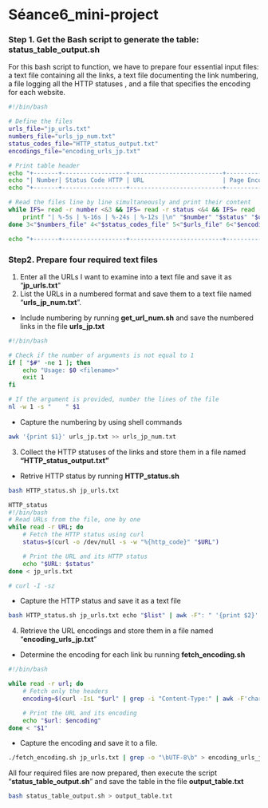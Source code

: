 # Séance6_mini-project

### Step 1.  Get the Bash script to generate the table: status_table_output.sh

For this bash script to function, we have to prepare four essential input files: a text file containing all the links, a text file documenting the link numbering, a file logging all the HTTP statuses , and a file that specifies the encoding for each website.

```bash
#!/bin/bash

# Define the files
urls_file="jp_urls.txt"
numbers_file="urls_jp_num.txt"
status_codes_file="HTTP_status_output.txt"
encodings_file="encoding_urls_jp.txt"

# Print table header
echo "+-------+------------------+--------------------------+--------------+"
echo "| Number| Status Code HTTP | URL                      | Page Encoding|"
echo "+-------+------------------+--------------------------+--------------+"

# Read the files line by line simultaneously and print their content
while IFS= read -r number <&3 && IFS= read -r status <&4 && IFS= read -r url <&5 && IFS= read -r encoding <&6; do
    printf "| %-5s | %-16s | %-24s | %-12s |\n" "$number" "$status" "$url" "$encoding"
done 3<"$numbers_file" 4<"$status_codes_file" 5<"$urls_file" 6<"$encodings_file"

echo "+-------+------------------+--------------------------+--------------+"
```

### Step2. Prepare four required text files

1. Enter all the URLs I want to examine into a text file and save it as  “**jp_urls.txt**"
2. List the URLs in a numbered format and save them to a text file named “**urls_jp_num.txt**”.
- Include numbering by running **get_url_num.sh** and save the numbered links in the file **urls_jp.txt**

```bash
#!/bin/bash

# Check if the number of arguments is not equal to 1
if [ "$#" -ne 1 ]; then
    echo "Usage: $0 <filename>"
    exit 1
fi

# If the argument is provided, number the lines of the file
nl -w 1 -s "    " $1
```

- Capture the numbering by using shell commands

```bash
awk '{print $1}' urls_jp.txt >> urls_jp_num.txt
```

3. Collect the HTTP statuses of the links and store them in a file named **“HTTP_status_output.txt”**
- Retrive HTTP status by running **HTTP_status.sh**

```bash
bash HTTP_status.sh jp_urls.txt

HTTP_status
#!/bin/bash
# Read URLs from the file, one by one
while read -r URL; do
    # Fetch the HTTP status using curl
    status=$(curl -o /dev/null -s -w "%{http_code}" "$URL")

    # Print the URL and its HTTP status
    echo "$URL: $status"
done < jp_urls.txt

# curl -I -sz
```

- Capture the HTTP status and save it as a text file

```bash
bash HTTP_status.sh jp_urls.txt echo "$list" | awk -F": " '{print $2}' > HTTP_status_output.txt
```

4. Retrieve the URL encodings and store them in a file named “**encoding_urls_jp.txt**”
- Determine the encoding for each link bu running **fetch_encoding.sh**

```bash
#!/bin/bash

while read -r url; do
    # Fetch only the headers
    encoding=$(curl -IsL "$url" | grep -i "Content-Type:" | awk -F'charset=' '{print $2}')

    # Print the URL and its encoding
    echo "$url: $encoding"
done < "$1"
```

- Capture the encoding and save it to a file.

```bash
./fetch_encoding.sh jp_urls.txt | grep -o "\bUTF-8\b" > encoding_urls_jp.txt
```

All four required files are now prepared, then execute the script “**status_table_output.sh**” and save the table in the file **output_table.txt**

```bash
bash status_table_output.sh > output_table.txt
```
